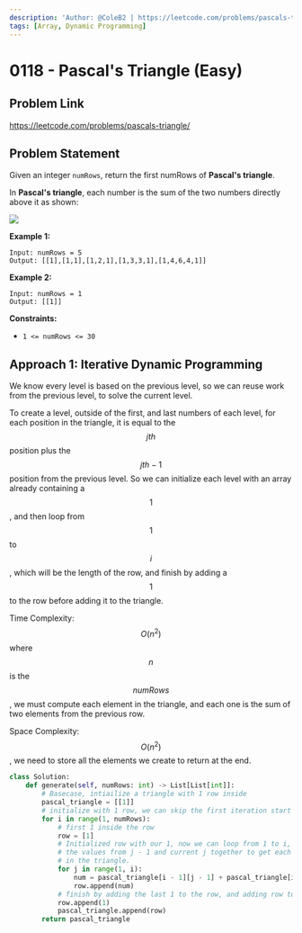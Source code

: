```yaml
---
description: 'Author: @ColeB2 | https://leetcode.com/problems/pascals-triangle/'
tags: [Array, Dynamic Programming]
---
```


# 0118 - Pascal's Triangle (Easy)

## Problem Link

https://leetcode.com/problems/pascals-triangle/

## Problem Statement

Given an integer `numRows`, return the first numRows of **Pascal's triangle**.

In **Pascal's triangle**, each number is the sum of the two numbers directly above it as shown:

![](https://upload.wikimedia.org/wikipedia/commons/0/0d/PascalTriangleAnimated2.gif)

**Example 1:**

```
Input: numRows = 5
Output: [[1],[1,1],[1,2,1],[1,3,3,1],[1,4,6,4,1]]
```

**Example 2:**

```
Input: numRows = 1
Output: [[1]]
```

**Constraints:**

- `1 <= numRows <= 30`

## Approach 1: Iterative Dynamic Programming

We know every level is based on the previous level, so we can reuse work from the previous level, to solve the current level. 

To create a level, outside of the first, and last numbers of each level, for each position in the triangle, it is equal to the $$jth$$ position plus the $$jth - 1$$ position from the previous level. So we can initialize each level with an array already containing a $$1$$, and then loop from $$1$$ to $$i$$, which will be the length of the row, and finish by adding a $$1$$ to the row before adding it to the triangle.

Time Complexity: $$O(n^2)$$ where $$n$$ is the $$numRows$$, we must compute each element in the triangle, and each one is the sum of two elements from the previous row.

Space Complexity: $$O(n^2)$$, we need to store all the elements we create to return at the end.

<Tabs>
<TabItem value="python" label="Python">
<SolutionAuthor name="@ColeB2"/>

```py
class Solution:
    def generate(self, numRows: int) -> List[List[int]]:
        # Basecase, intiailize a triangle with 1 row inside
        pascal_triangle = [[1]]
        # initialize with 1 row, we can skip the first iteration start at 1.
        for i in range(1, numRows):
            # first 1 inside the row
            row = [1]
            # Initialized row with our 1, now we can loop from 1 to i, to add
            # the values from j - 1 and current j together to get each number
            # in the triangle.
            for j in range(1, i):
                num = pascal_triangle[i - 1][j - 1] + pascal_triangle[i - 1][j]
                row.append(num)
            # finish by adding the last 1 to the row, and adding row to the triangle
            row.append(1)
            pascal_triangle.append(row)
        return pascal_triangle
```

</TabItem>
</Tabs>